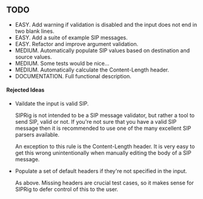 ## TODO

- EASY.  Add warning if validation is disabled and the input does not end in two blank lines.
- EASY.  Add a suite of example SIP messages.
- EASY.  Refactor and improve argument validation.
- MEDIUM.  Automatically populate SIP values based on destination and source values.
- MEDIUM.  Some tests would be nice...
- MEDIUM.  Automatically calculate the Content-Length header.
- DOCUMENTATION.  Full functional description.

#### Rejected Ideas

- Vaildate the input is valid SIP.

  SIPRig is not intended to be a SIP message validator, but rather a tool to send SIP, valid or not.  If you're not sure that you have a valid SIP message then it is recommended to use one of the many excellent SIP parsers available.

  An exception to this rule is the Content-Length header.  It is very easy to get this wrong unintentionally when manually editing the body of a SIP message.

- Populate a set of default headers if they're not specified in the input.

  As above.  Missing headers are crucial test cases, so it makes sense for SIPRig to defer control of this to the user.
